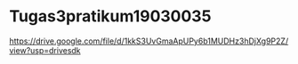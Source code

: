 # Tugas3pratikum19030035
https://drive.google.com/file/d/1kkS3UvGmaApUPy6b1MUDHz3hDjXg9P2Z/view?usp=drivesdk
